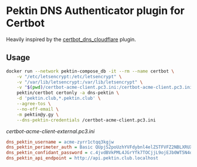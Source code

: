 # Pektin DNS Authenticator plugin for Certbot

Heavily inspired by the [certbot_dns_cloudflare](https://github.com/certbot/certbot/tree/master/certbot-dns-cloudflare) plugin.

## Usage

```sh
docker run --network pektin-compose_db -it --rm --name certbot \
    -v "/etc/letsencrypt:/etc/letsencrypt" \
    -v "/var/lib/letsencrypt:/var/lib/letsencrypt" \
    -v "$(pwd)/certbot-acme-client.pc3.ini:/certbot-acme-client.pc3.ini" \
    pektin/certbot certonly -a dns-pektin \
    -d 'pektin.club,*.pektin.club' \
    --agree-tos \
    --no-eff-email \
    -m pektin@y.gy \
    --dns-pektin-credentials /certbot-acme-client.pc3.ini
```

_certbot-acme-client-external.pc3.ini_

```ini
dns_pektin_username = acme-zyrr1ctqq3kgjw
dns_pektin_perimeter_auth = Basic QUpjS2poUzhYVFdybnl4elZSTFVFZ2NBLXRUX0lyYkRFLTJJejkwNTpfRHB2QW5URkMycWRLTGVHblJQMFhRVEJjUTJJLV9oOFBUcHpFRlZX
dns_pektin_confidant_password = c.4jvdBVkPML4JGrYfk7TOCjjL9ojEJb0WT5N4d7Qf2cMOvQTrMDcu9PrWYuLDyUoeGieEKyNGlFYmombJXnya4pxh709vN_uJ0PKuLiBPH6EXCJbe7DRgTZYLp9xoy5qdVeaoMw
dns_pektin_api_endpoint = http://api.pektin.club.localhost

```
